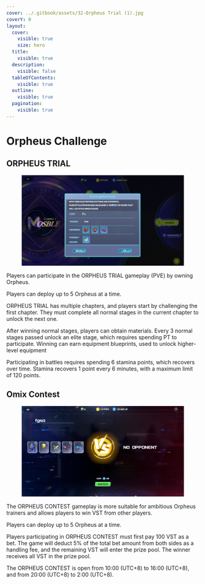 ```yaml
---
cover: ../.gitbook/assets/32-Orpheus Trial (1).jpg
coverY: 0
layout:
  cover:
    visible: true
    size: hero
  title:
    visible: true
  description:
    visible: false
  tableOfContents:
    visible: true
  outline:
    visible: true
  pagination:
    visible: true
---
```


# Orpheus Challenge

## ORPHEUS TRIAL

<figure><img src="../.gitbook/assets/PVE.png" alt="" width="563"><figcaption></figcaption></figure>

Players can participate in the ORPHEUS TRIAL gameplay (PVE) by owning Orpheus.

Players can deploy up to 5 Orpheus at a time.

ORPHEUS TRIAL has multiple chapters, and players start by challenging the first chapter. They must complete all normal stages in the current chapter to unlock the next one.

After winning normal stages, players can obtain materials. Every 3 normal stages passed unlock an elite stage, which requires spending PT to participate. Winning can earn equipment blueprints, used to unlock higher-level equipment

Participating in battles requires spending 6 stamina points, which recovers over time. Stamina recovers 1 point every 6 minutes, with a maximum limit of 120 points.

## Omix Contest

<figure><img src="../.gitbook/assets/PVP.png" alt="" width="563"><figcaption></figcaption></figure>

The ORPHEUS CONTEST gameplay is more suitable for ambitious Orpheus trainers and allows players to win VST from other players.

Players can deploy up to 5 Orpheus at a time.

Players participating in ORPHEUS CONTEST must first pay 100 VST as a bet. The game will deduct 5% of the total bet amount from both sides as a handling fee, and the remaining VST will enter the prize pool. The winner receives all VST in the prize pool.

The ORPHEUS CONTEST is open from 10:00 (UTC+8) to 16:00 (UTC+8), and from 20:00 (UTC+8) to 2:00 (UTC+8).
